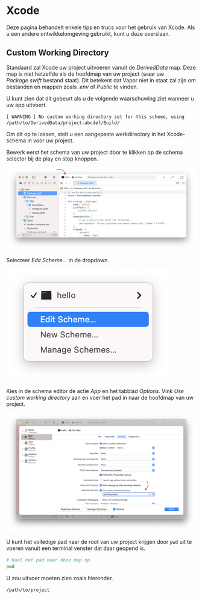 # Xcode

Deze pagina behandelt enkele tips en trucs voor het gebruik van Xcode. Als u een andere ontwikkelomgeving gebruikt, kunt u deze overslaan.

## Custom Working Directory

Standaard zal Xcode uw project uitvoeren vanuit de _DerivedData_ map. Deze map is niet hetzelfde als de hoofdmap van uw project (waar uw _Package.swift_ bestand staat). Dit betekent dat Vapor niet in staat zal zijn om bestanden en mappen zoals _.env_ of _Public_ te vinden.

U kunt zien dat dit gebeurt als u de volgende waarschuwing ziet wanneer u uw app uitvoert.

```fish
[ WARNING ] No custom working directory set for this scheme, using /path/to/DerivedData/project-abcdef/Build/
```

Om dit op te lossen, stelt u een aangepaste werkdirectory in het Xcode-schema in voor uw project.

Bewerk eerst het schema van uw project door te klikken op de schema selector bij de play en stop knoppen.

![Xcode Scheme Area](../images/xcode-scheme-area.png)

Selecteer _Edit Scheme..._ in de dropdown.

![Xcode Scheme Menu](../images/xcode-scheme-menu.png)

Kies in de schema editor de actie _App_ en het tabblad _Options_. Vink _Use custom working directory_ aan en voer het pad in naar de hoofdmap van uw project.

![Xcode Scheme Options](../images/xcode-scheme-options.png)

U kunt het volledige pad naar de root van uw project krijgen door `pwd` uit te voeren vanuit een terminal venster dat daar geopend is.

```sh
# haal het pad naar deze map op
pwd
```

U zou uitvoer moeten zien zoals hieronder.

```
/path/to/project
```

